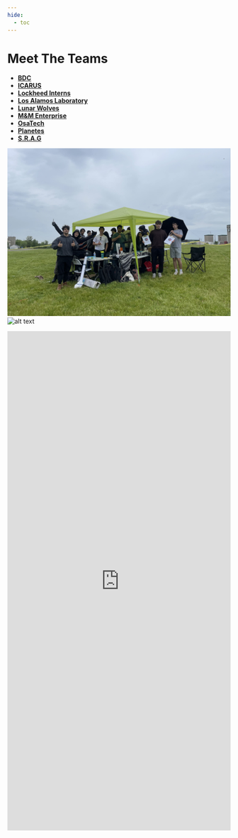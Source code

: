 ```yaml
---
hide:
  - toc
---
```


# Meet The Teams

<div class="grid cards" markdown>

- [__BDC__](BDC)
- [__ICARUS__](ICARUS)
- [__Lockheed Interns__](Lockheed-Interns)
- [__Los Alamos Laboratory__](Los-Alamos-Laboratory)
- [__Lunar Wolves__](Lunar-Wolves)
- [__M&M Enterprise__](M%26M-Enterprise)
- [__OsaTech__](OsaTech)
- [__Planetes__](Planetes)
- [__S.R.A.G__](S.R.A.G)



</div>

![alt text](IMG_6775.jpg)
![alt text](IMG_5183.jpg)


<div style="display: flex; justify-content: center;">
<iframe width="550" height="1125" src="https://docs.google.com/spreadsheets/d/e/2PACX-1vS-k1uMF0j1fuYFC8y9xTXoBtfGX6vRpnVRpYMMufF_O6_QYw8RuzwmwfIdyw429LFG605dHb1c6QXj/pubhtml?widget=true&amp;headers=false" frameborder="0" marginheight="0" marginwidth="0">Loading...</iframe>
</div>
